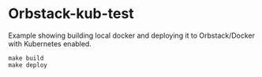 # Orbstack-kub-test

Example showing building local docker and deploying it to Orbstack/Docker with Kubernetes enabled.

```
make build
make deploy
```
